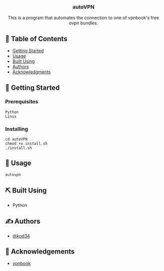 <h3 align="center">autoVPN</h3>

<p align="center"> This is a program that automates the connection to one of vpnbook's free ovpn bundles.  
    <br> 
</p>

## 📝 Table of Contents

- [Getting Started](#getting_started)
- [Usage](#usage)
- [Built Using](#built_using)
- [Authors](#authors)
- [Acknowledgments](#acknowledgement)

## 🏁 Getting Started <a name = "getting_started"></a>

### Prerequisites

```
Python
Linux
```

### Installing


```
cd autoVPN
chmod +x install.sh
./install.sh
```

## 🎈 Usage <a name="usage"></a>

```
autovpn
```

## ⛏️ Built Using <a name = "built_using"></a>

- Python

## ✍️ Authors <a name = "authors"></a>

- [@kod34](https://github.com/kod34)

## 🎉 Acknowledgements <a name = "acknowledgement"></a>

- <a href='https://vpnbook.com'>vpnbook</a>
